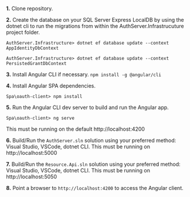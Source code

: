 
**1.** Clone repository.

**2.** Create the database on your SQL Server Express LocalDB by using the dotnet cli to run the migrations from within the AuthServer.Infrastrucuture project folder.
<pre><code>AuthServer.Infrastructure> dotnet ef database update --context AppIdentityDbContext</code></pre>
<pre><code>AuthServer.Infrastructure> dotnet ef database update --context PersistedGrantDbContext</code></pre>

**3.** Install Angular CLI if necessary. `npm install -g @angular/cli`

**4.** Install Angular SPA dependencies.
<pre><code>Spa\oauth-client> npm install</code></pre>

**5.** Run the Angular CLI dev server to build and run the Angular app.
<pre><code>Spa\oauth-client> ng serve</code></pre> This must be running on the default http://localhost:4200

**6.** Build/Run the `AuthServer.sln` solution using your preferred method: Visual Studio,  VSCode, dotnet CLI. This must be running on http://localhost:5000

**7.** Build/Run the `Resource.Api.sln` solution using your preferred method: Visual Studio,  VSCode, dotnet CLI. This must be running on http://localhost:5050

**8.** Point a browser to `http://localhost:4200` to access the Angular client.

 

